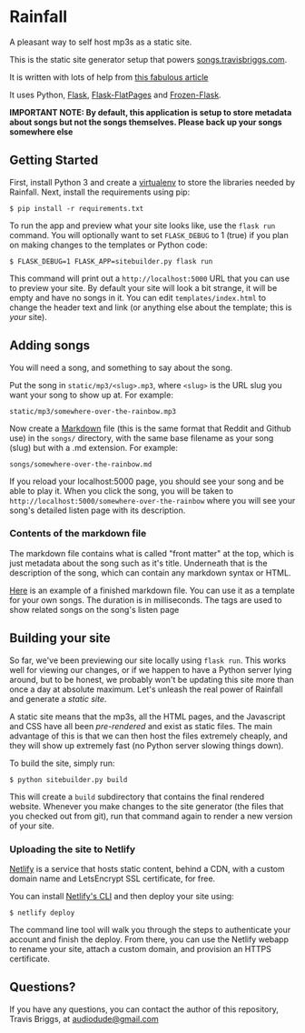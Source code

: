 # Rainfall
A pleasant way to self host mp3s as a static site.

This is the static site generator setup that powers [songs.travisbriggs.com](https://songs.travisbriggs.com).

It is written with lots of help from
[this fabulous article](https://nicolas.perriault.net/code/2012/dead-easy-yet-powerful-static-website-generator-with-flask/)

It uses Python, [Flask](http://flask.pocoo.org/), [Flask-FlatPages](https://pythonhosted.org/Flask-FlatPages/) and
[Frozen-Flask](https://pythonhosted.org/Frozen-Flask/).

**IMPORTANT NOTE: By default, this application is setup to store metadata about songs but not the songs themselves. Please back up your songs somewhere else**

## Getting Started
First, install Python 3 and create a [virtualenv](https://virtualenv.pypa.io/en/latest/) to store the libraries needed by Rainfall. Next, install the requirements using pip:

`$ pip install -r requirements.txt`

To run the app and preview what your site looks like, use the `flask run` command. You will optionally want to set `FLASK_DEBUG` to 1 (true) if you plan on making changes to the templates or Python code:

`$ FLASK_DEBUG=1 FLASK_APP=sitebuilder.py flask run`

This command will print out a `http://localhost:5000` URL that you can use to preview your site. By default your site will look a bit strange, it will be empty and have no songs in it. You can edit `templates/index.html` to change the header text and link (or anything else about the template; this is *your* site).

## Adding songs

You will need a song, and something to say about the song.

Put the song in `static/mp3/<slug>.mp3`, where `<slug>` is the URL slug you want your song to show up at. For example:
  
`static/mp3/somewhere-over-the-rainbow.mp3`

Now create a [Markdown](https://en.wikipedia.org/wiki/Markdown) file (this is the same format that Reddit and Github use) in the `songs/` directory, with the same base filename as your song (slug) but with a .md extension. For example:

`songs/somewhere-over-the-rainbow.md`

If you reload your localhost:5000 page, you should see your song and be able to play it. When you click the song, you will be taken to `http://localhost:5000/somewhere-over-the-rainbow` where you will see your song's detailed listen page with its description.

### Contents of the markdown file

The markdown file contains what is called "front matter" at the top, which is just metadata about the song such as it's title. Underneath that is the description of the song, which can contain any markdown syntax or HTML.

[Here](https://raw.githubusercontent.com/audiodude/songs.travisbriggs.com/master/songs/bit-bop-three-1.md) is an example of a finished markdown file. You can use it as a template for your own songs. The duration is in milliseconds. The tags are used to show related songs on the song's listen page

## Building your site

So far, we've been previewing our site locally using `flask run`. This works well for viewing our changes, or if we happen to have a Python server lying around, but to be honest, we probably won't be updating this site more than once a day at absolute maximum. Let's unleash the real power of Rainfall and generate a *static site*.

A static site means that the mp3s, all the HTML pages, and the Javascript and CSS have all been *pre-rendered* and exist as static files. The main advantage of this is that we can then host the files extremely cheaply, and they will show up extremely fast (no Python server slowing things down).

To build the site, simply run:

`$ python sitebuilder.py build`

This will create a `build` subdirectory that contains the final rendered website. Whenever you make changes to the site generator (the files that you checked out from git), run that command again to render a new version of your site.

### Uploading the site to Netlify

[Netlify](https://www.netlify.com/) is a service that hosts static content, behind a CDN, with a custom domain name and LetsEncrypt SSL certificate, for free.

You can install [Netlify's CLI](https://www.netlify.com/docs/cli/) and then deploy your site using:

`$ netlify deploy`

The command line tool will walk you through the steps to authenticate your account and finish the deploy. From there, you can use the Netlify webapp to rename your site, attach a custom domain, and provision an HTTPS certificate.

## Questions?

If you have any questions, you can contact the author of this repository, Travis Briggs, at audiodude@gmail.com
